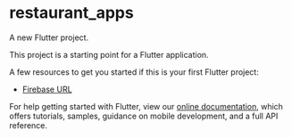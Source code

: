 # restaurant_apps

A new Flutter project.

This project is a starting point for a Flutter application.

A few resources to get you started if this is your first Flutter project:

- [Firebase URL](https://revaldo-356ae-default-rtdb.asia-southeast1.firebasedatabase.app/.json)

For help getting started with Flutter, view our
[online documentation](https://flutter.dev/docs), which offers tutorials,
samples, guidance on mobile development, and a full API reference.
